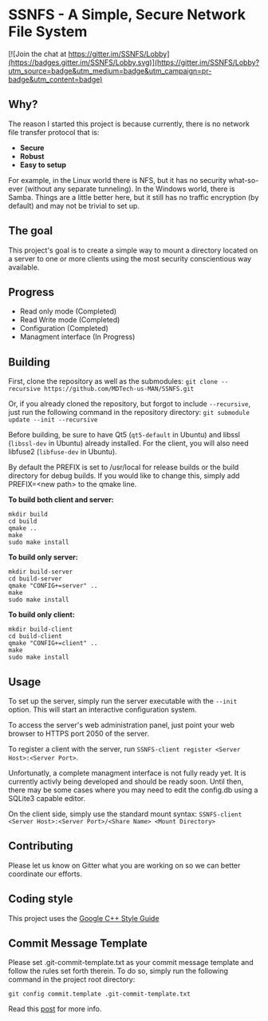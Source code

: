 # SSNFS - A Simple, Secure Network File System

[![Join the chat at https://gitter.im/SSNFS/Lobby](https://badges.gitter.im/SSNFS/Lobby.svg)](https://gitter.im/SSNFS/Lobby?utm_source=badge&utm_medium=badge&utm_campaign=pr-badge&utm_content=badge)

## Why?
The reason I started this project is because currently, there is no network file transfer protocol that is:
 * **Secure**
 * **Robust**
 * **Easy to setup**
 
 For example, in the Linux world there is NFS, but it has no security what-so-ever (without any separate tunneling). In the Windows world, there is Samba. Things are a little better here, but it still has no traffic encryption (by default) and may not be trivial to set up.
 
 ## The goal 
 
This project's goal is to create a simple way to mount a directory located on a server to one or more clients using the most security conscientious way available.

## Progress
 * Read only mode (Completed) 
 * Read Write mode (Completed) 
 * Configuration (Completed)
 * Managment interface (In Progress)
 
## Building
First, clone the repository as well as the submodules: `git clone --recursive https://github.com/MDTech-us-MAN/SSNFS.git` 

Or, if you already cloned the repository, but forgot to include `--recursive`, just run the following command in the repository directory: `git submodule update --init --recursive`

Before building, be sure to have Qt5 (`qt5-default` in Ubuntu) and libssl (`libssl-dev` in Ubuntu) already installed. For the client, you will also need libfuse2 (`libfuse-dev` in Ubuntu).

By default the PREFIX is set to /usr/local for release builds or the build directory for debug builds.
If you would like to change this, simply add PREFIX=\<new path\> to the qmake line.

**To build both client and server:**
```
mkdir build
cd build
qmake ..
make
sudo make install
```

**To build only server:**
```
mkdir build-server
cd build-server
qmake "CONFIG+=server" ..
make
sudo make install
```

**To build only client:**
```
mkdir build-client
cd build-client
qmake "CONFIG+=client" ..
make
sudo make install
```

## Usage
To set up the server, simply run the server executable with the `--init` option. This will start an interactive configuration system.

To access the server's web administration panel, just point your web browser to HTTPS port 2050 of the server.

To register a client with the server, run `SSNFS-client register <Server Host>:<Server Port>`.

Unfortunatly, a complete managment interface is not fully ready yet. It is currently activly being developed and should be ready soon. Until then, there may be some cases where you may need to edit the config.db using a SQLite3 capable editor.

On the client side, simply use the standard mount syntax: `SSNFS-client <Server Host>:<Server Port>/<Share Name> <Mount Directory>`

## Contributing
Please let us know on Gitter what you are working on so we can better coordinate our efforts.

## Coding style
This project uses the [Google C++ Style Guide](https://google.github.io/styleguide/cppguide.html)

## Commit Message Template
Please set .git-commit-template.txt as your commit message template and follow the rules set forth therein.
To do so, simply run the following command in the project root directory:

`git config commit.template .git-commit-template.txt`

Read this [post](https://chris.beams.io/posts/git-commit/) for more info.
